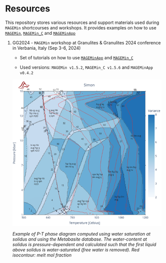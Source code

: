 # Resources

This repository stores various resources and support materials used during ``MAGEMin`` shortcourses and workshops. It provides examples on how to use [``MAGEMin``](https://github.com/ComputationalThermodynamics/MAGEMin),  [``MAGEMin_C``](https://github.com/ComputationalThermodynamics/MAGEMin_C.jl) and [``MAGEMinApp``](https://github.com/ComputationalThermodynamics/MAGEMinApp.jl)

1. GG2024 - ``MAGEMin`` workshop at Granulites & Granulites 2024 conference in Verbania, Italy (Sep 3-6, 2024)
    * Set of tutorials on how to use [``MAGEMinApp``](https://github.com/ComputationalThermodynamics/MAGEMinApp.jl) and [``MAGEMin_C``](https://github.com/ComputationalThermodynamics/MAGEMin_C.jl)

    * Used versions: ``MAGEMin v1.5.2``, ``MAGEMin_C v1.5.6`` and ``MAGEMinApp v0.4.2``

    <p align="center"><img src="https://raw.githubusercontent.com/ComputationalThermodynamics/repositories_pictures/main/MAGEMinApp/Simon_H2O_solidus_saturated_mb.png" alt="drawing" width="540" alt="centered image"/></p>
    
    *Example of P-T phase diagram computed using water saturation at solidus and using the Metabasite database. The water-content at solidus is pressure-dependent and calculated such that the first liquid above solidus is water-saturated (free water is removed). Red isocontour: melt mol fraction*
    